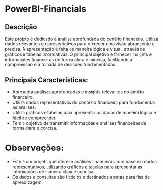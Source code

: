 # PowerBI-Financials
## Descrição
Este projeto é dedicado à análise aprofundada do cenário financeiro. Utiliza dados relevantes e representativos para oferecer uma visão abrangente e precisa. A apresentação é feita de maneira lógica e visual, através de gráficos e tabelas informativas. O principal objetivo é fornecer insights e informações financeiras de forma clara e concisa, facilitando a compreensão e a tomada de decisões fundamentadas.

## Principais Características:
- Apresenta análises aprofundadas e insights relevantes no âmbito financeiro.
- Utiliza dados representativos do contexto financeiro para fundamentar as análises.
- Utiliza gráficos e tabelas para apresentar os dados de maneira lógica e fácil de compreender.
- Tem o objetivo de transmitir informações e análises financeiras de forma clara e concisa.

# Observações:
- Este é um projeto que oferece análises financeiras com base em dados representativos, utilizando gráficos e tabelas para apresentar as informações de maneira clara e concisa.
- Os dados e consultas são fictícios e destinados apenas para fins de aprendizagem.
